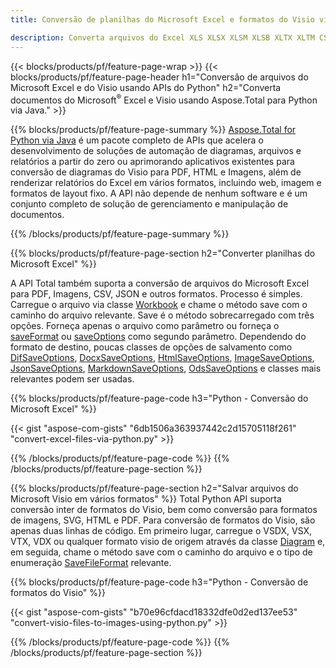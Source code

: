 ```yaml
---
title: Conversão de planilhas do Microsoft Excel e formatos do Visio via Python 

description: Converta arquivos do Excel XLS XLSX XLSM XLSB XLTX XLTM CSV e muito mais, bem como formatos do Visio VSDX VSX VTX VDX VSSX VSTX VSDM VSSM VSTM etc, apenas algumas linhas de código Python.
---
```


{{< blocks/products/pf/feature-page-wrap >}}
{{< blocks/products/pf/feature-page-header h1="Conversão de arquivos do Microsoft Excel e do Visio usando APIs do Python" h2="Converta documentos do Microsoft<sup>&reg;</sup> Excel e Visio usando Aspose.Total para Python via Java." >}}

{{% blocks/products/pf/feature-page-summary %}}
[Aspose.Total for Python via Java](https://products.aspose.com/total/python-java/) é um pacote completo de APIs que acelera o desenvolvimento de soluções de automação de diagramas, arquivos e relatórios a partir do zero ou aprimorando aplicativos existentes para conversão de diagramas do Visio para PDF, HTML e Imagens, além de renderizar relatórios do Excel em vários formatos, incluindo web, imagem e formatos de layout fixo. A API não depende de nenhum software e é um conjunto completo de solução de gerenciamento e manipulação de documentos.

{{% /blocks/products/pf/feature-page-summary  %}}

{{% blocks/products/pf/feature-page-section  h2="Converter planilhas do Microsoft Excel" %}}

A API Total também suporta a conversão de arquivos do Microsoft Excel para PDF, Imagens, CSV, JSON e outros formatos. Processo é simples. Carregue o arquivo via classe [Workbook](https://reference.aspose.com/cells/python-java/asposecells.api/Workbook) e chame o método save com o caminho do arquivo relevante. Save é o método sobrecarregado com três opções. Forneça apenas o arquivo como parâmetro ou forneça o [saveFormat](https://reference.aspose.com/cells/python-java/asposecells.api/SaveFormat) ou [saveOptions](https://reference.aspose.com/cells/python-java/asposecells.api/SaveOptions) como segundo parâmetro. Dependendo do formato de destino, poucas classes de opções de salvamento como [DifSaveOptions](https://reference.aspose.com/cells/python-java/asposecells.api/DifSaveOptions), [DocxSaveOptions](https://reference.aspose.com/cells/python-java/asposecells.api/DocxSaveOptions), [HtmlSaveOptions](https://reference.aspose.com/cells/python-java/asposecells.api/HtmlSaveOptions), [ImageSaveOptions](https://reference.aspose.com/cells/python-java/asposecells.api/ImageSaveOptions), [JsonSaveOptions](https://reference.aspose.com/cells/python-java/asposecells.api/JsonSaveOptions), [MarkdownSaveOptions](https://reference.aspose.com/cells/python-java/asposecells.api/MarkdownSaveOptions), [OdsSaveOptions](https://reference.aspose.com/cells/python-java/asposecells.api/OdsSaveOptions) e classes mais relevantes podem ser usadas.

{{% blocks/products/pf/feature-page-code h3="Python - Conversão do Microsoft Excel" %}}

{{< gist "aspose-com-gists" "6db1506a363937442c2d15705118f261" "convert-excel-files-via-python.py" >}}

{{% /blocks/products/pf/feature-page-code  %}}
{{% /blocks/products/pf/feature-page-section %}}

{{% blocks/products/pf/feature-page-section  h2="Salvar arquivos do Microsoft Visio em vários formatos" %}}
Total Python API suporta conversão inter de formatos do Visio, bem como conversão para formatos de imagens, SVG, HTML e PDF. Para conversão de formatos do Visio, são apenas duas linhas de código. Em primeiro lugar, carregue o VSDX, VSX, VTX, VDX ou qualquer formato visio de origem através da classe [Diagram](https://reference.aspose.com/diagram/python-java/asposediagram.api/Diagram) e, em seguida, chame o método save com o caminho do arquivo e o tipo de enumeração [SaveFileFormat](https://reference.aspose.com/diagram/python-java/asposediagram.api/SaveFileFormat) relevante.  

{{% blocks/products/pf/feature-page-code h3="Python - Conversão de formatos do Visio" %}}

{{< gist "aspose-com-gists" "b70e96cfdacd18332dfe0d2ed137ee53" "convert-visio-files-to-images-using-python.py" >}}

{{% /blocks/products/pf/feature-page-code  %}}
{{% /blocks/products/pf/feature-page-section %}}